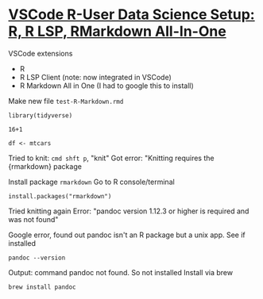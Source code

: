 # [VSCode R-User Data Science Setup: R, R LSP, RMarkdown All-In-One](https://www.youtube.com/watch?v=PLUOdk0sm5M)

VSCode extensions
- R
- R LSP Client (note: now integrated in VSCode)
- R Markdown All in One (I had to google this to install)

Make new file
`test-R-Markdown.rmd`

```
library(tidyverse)

16+1

df <- mtcars
```

Tried to knit: `cmd shft p`, "knit"
Got error: "Knitting requires the {rmarkdown} package

Install package `rmarkdown`
Go to R console/terminal
```
install.packages("rmarkdown")
```

Tried knitting again
Error: "pandoc version 1.12.3 or higher is required and was not found"

Google error, found out pandoc isn't an R package but a unix app.  See if installed
```
pandoc --version
```
Output: command pandoc not found.
So not installed
Install via brew

```
brew install pandoc
```
